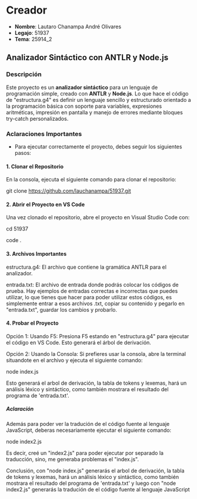 # Creador

- **Nombre**: Lautaro Chanampa André Olivares  
- **Legajo**: 51937  
- **Tema**: 25914_2


## Analizador Sintáctico con ANTLR y Node.js

### Descripción

Este proyecto es un **analizador sintáctico** para un lenguaje de programación simple, creado con **ANTLR** y **Node.js**. Lo que hace el código de "estructura.g4" es definir un lenguaje sencillo y estructurado orientado a la programación básica con soporte para variables, expresiones aritméticas, impresión en pantalla y manejo de errores mediante bloques try-catch personalizados.

### Aclaraciones Importantes

- Para ejecutar correctamente el proyecto, debes seguir los siguientes pasos:
  
#### 1. Clonar el Repositorio

En la consola, ejecuta el siguiente comando para clonar el repositorio:

git clone https://github.com/lauchanampa/51937.git

#### 2. Abrir el Proyecto en VS Code
Una vez clonado el repositorio, abre el proyecto en Visual Studio Code con:

cd 51937

code .

#### 3. Archivos Importantes
estructura.g4: El archivo que contiene la gramática ANTLR para el analizador.

entrada.txt: El archivo de entrada donde podrás colocar los códigos de prueba. Hay ejemplos de entradas correctas e incorrectas que puedes utilizar, lo que tienes que hacer para poder utilizar estos códigos, es simplemente entrar a esos archivos .txt, copiar su contenido y pegarlo en "entrada.txt", guardar los cambios y probarlo.

#### 4. Probar el Proyecto
Opción 1: Usando F5: 
Presiona F5 estando en "estructura.g4" para ejecutar el código en VS Code. Esto generará el árbol de derivación.

Opción 2: Usando la Consola: 
Si prefieres usar la consola, abre la terminal situandote en el archivo y ejecuta el siguiente comando:

node index.js

Esto generará el arbol de derivación, la tabla de tokens y lexemas, hará un análisis léxico y sintáctico, como también mostrara el resultado del programa de 'entrada.txt'.
##### Aclaración
Además para poder ver la tradución de el código fuente al lenguaje JavaScript, deberas necesariamente ejecutar el siguiente comando:

node index2.js

Es decir, creé un "index2.js" para poder ejecutar por separado la traducción, sino, me generaba problemas el "index.js".

Conclusión, con "node index.js" generarás el arbol de derivación, la tabla de tokens y lexemas, hará un análisis léxico y sintáctico, como también mostrara el resultado del programa de 'entrada.txt' y luego con "node index2.js" generarás la tradución de el código fuente al lenguaje JavaScript
